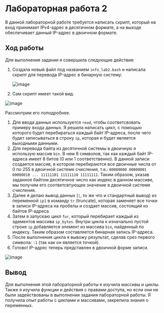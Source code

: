 # Лабораторная работа 2

В данной лабораторной работе требуется написать скрипт, который на вход принимает IPv4-адрес в десятичном формате, а на выходе обеспечивает данный IP-адрес в двоичном формате.

## Ход работы

Для выполнения задания я совершила следующие действия:

1. Создала новый файл под названием `info_lab2.bash` и написала скрипт для перевода IP-адрес в бинарную систему:

   ![image](https://github.com/user-attachments/assets/deac1224-98ad-4867-808b-b651a4a574d6)
   
2. Сам скрипт имеет такой вид:
   
![image](https://github.com/user-attachments/assets/6d71b3b2-c57d-4e7e-8fe7-d5bd3178644e)

Рассмотрим его поподробнее.
1. Для ввода данных используется `read`, чтобы соответсвовать примеру входа данных. Я решила написать цикл, с помощью которого будет перебираться каждый байт IP-адреса, после чего будет записываться в строку `ip`, которая и будет является выходными данными.
2. Для перевода байта из десятичной системы в двоичную я использую массив `bin`. В нем 8 символов, так как каждый байт IP-адреса имеет 8 битов (0 или 1 соответственно). В данной записи создается массив, в котором перебираются все двоичные числа от 0 по 255 в двоичной системе счисления, т.е.: `00000000 00000001 00000010 ... 11111101 11111110 11111111`. Таким образом, указав заданное байтом десятичное число как индекс в данном массиве, мы получим его соответсвтующее значение в двоичной системе счисления.
3. Далее я делаю вывод данных (`|`, то же что и стандартный вывод) из переменной `ip1` в команду `tr` (truncate), которая заменяет все точки в записи IP-адреса на пробелы и создает массив, состоящий из байтов IP-адреса.
4. Затем я запускаю цикл `for`, который перебирает каждый из эдементов массива `ip_bytes`. Внутри цикла к изначально пустой строке `ip` добавляется элемент из массива `bin`, найденный по индексу. Таким образом составляется бинарная запись IP-адреса.
5. После выполнения цикла я вывожу результат, сделав срез первого символа: `:1` (так как он является точкой).
6. Готово! IP-адрес теперь представлен в двоичной форме записи.

![image](https://github.com/user-attachments/assets/b1a69581-1800-491b-875e-11e8b3ea20ab)

## Вывод

Для выполнения этой лабораторной работы я изучила массивы и циклы. Также я изучила функции и действия с правами доступа, но если они не были задействованы в выполнении задания лабораторной работы. Я получила опыт работы с циклами и массивами, закрепила знания о переменных. 
